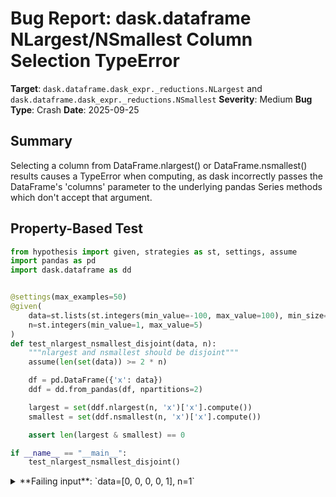 # Bug Report: dask.dataframe NLargest/NSmallest Column Selection TypeError

**Target**: `dask.dataframe.dask_expr._reductions.NLargest` and `dask.dataframe.dask_expr._reductions.NSmallest`
**Severity**: Medium
**Bug Type**: Crash
**Date**: 2025-09-25

## Summary

Selecting a column from DataFrame.nlargest() or DataFrame.nsmallest() results causes a TypeError when computing, as dask incorrectly passes the DataFrame's 'columns' parameter to the underlying pandas Series methods which don't accept that argument.

## Property-Based Test

```python
from hypothesis import given, strategies as st, settings, assume
import pandas as pd
import dask.dataframe as dd


@settings(max_examples=50)
@given(
    data=st.lists(st.integers(min_value=-100, max_value=100), min_size=5, max_size=20),
    n=st.integers(min_value=1, max_value=5)
)
def test_nlargest_nsmallest_disjoint(data, n):
    """nlargest and nsmallest should be disjoint"""
    assume(len(set(data)) >= 2 * n)

    df = pd.DataFrame({'x': data})
    ddf = dd.from_pandas(df, npartitions=2)

    largest = set(ddf.nlargest(n, 'x')['x'].compute())
    smallest = set(ddf.nsmallest(n, 'x')['x'].compute())

    assert len(largest & smallest) == 0

if __name__ == "__main__":
    test_nlargest_nsmallest_disjoint()
```

<details>

<summary>
**Failing input**: `data=[0, 0, 0, 0, 1], n=1`
</summary>
```
Traceback (most recent call last):
  File "/home/npc/miniconda/lib/python3.13/site-packages/dask/_expr.py", line 836, in __getattr__
    return object.__getattribute__(self, key)
           ~~~~~~~~~~~~~~~~~~~~~~~^^^^^^^^^^^
AttributeError: 'NLargest' object has no attribute 'sort'

During handling of the above exception, another exception occurred:

Traceback (most recent call last):
  File "/home/npc/miniconda/lib/python3.13/site-packages/dask/dataframe/dask_expr/_expr.py", line 156, in __getattr__
    return super().__getattr__(key)
           ~~~~~~~~~~~~~~~~~~~^^^^^
  File "/home/npc/miniconda/lib/python3.13/site-packages/dask/_expr.py", line 854, in __getattr__
    raise AttributeError(
    ...<3 lines>...
    )
AttributeError: 'NLargest' object has no attribute 'sort'

This often means that you are attempting to use an unsupported API function..

During handling of the above exception, another exception occurred:

Traceback (most recent call last):
  File "/home/npc/pbt/agentic-pbt/worker_/19/hypo.py", line 24, in <module>
    test_nlargest_nsmallest_disjoint()
    ~~~~~~~~~~~~~~~~~~~~~~~~~~~~~~~~^^
  File "/home/npc/pbt/agentic-pbt/worker_/19/hypo.py", line 7, in test_nlargest_nsmallest_disjoint
    @given(

  File "/home/npc/miniconda/lib/python3.13/site-packages/hypothesis/core.py", line 2124, in wrapped_test
    raise the_error_hypothesis_found
  File "/home/npc/pbt/agentic-pbt/worker_/19/hypo.py", line 18, in test_nlargest_nsmallest_disjoint
    largest = set(ddf.nlargest(n, 'x')['x'].compute())
                  ~~~~~~~~~~~~~~~~~~~~~~~~~~~~~~~~~^^
  File "/home/npc/miniconda/lib/python3.13/site-packages/dask/base.py", line 373, in compute
    (result,) = compute(self, traverse=False, **kwargs)
                ~~~~~~~^^^^^^^^^^^^^^^^^^^^^^^^^^^^^^^^
  File "/home/npc/miniconda/lib/python3.13/site-packages/dask/base.py", line 678, in compute
    expr = expr.optimize()
  File "/home/npc/miniconda/lib/python3.13/site-packages/dask/_expr.py", line 440, in optimize
    return optimize_until(self, stage)
  File "/home/npc/miniconda/lib/python3.13/site-packages/dask/_expr.py", line 944, in optimize_until
    expr = expr.lower_completely()
  File "/home/npc/miniconda/lib/python3.13/site-packages/dask/_expr.py", line 523, in lower_completely
    new = expr.lower_once(lowered)
  File "/home/npc/miniconda/lib/python3.13/site-packages/dask/_expr.py", line 489, in lower_once
    new = operand.lower_once(lowered)
  File "/home/npc/miniconda/lib/python3.13/site-packages/dask/_expr.py", line 478, in lower_once
    out = expr._lower()
  File "/home/npc/miniconda/lib/python3.13/site-packages/dask/dataframe/dask_expr/_reductions.py", line 526, in _lower
    if not self.should_shuffle:
           ^^^^^^^^^^^^^^^^^^^
  File "/home/npc/miniconda/lib/python3.13/site-packages/dask/dataframe/dask_expr/_reductions.py", line 476, in should_shuffle
    sort = getattr(self, "sort", False)
  File "/home/npc/miniconda/lib/python3.13/site-packages/dask/dataframe/dask_expr/_expr.py", line 159, in __getattr__
    if is_dataframe_like(self._meta) and key in self._meta.columns:
                         ^^^^^^^^^^
  File "/home/npc/miniconda/lib/python3.13/functools.py", line 1042, in __get__
    val = self.func(instance)
  File "/home/npc/miniconda/lib/python3.13/site-packages/dask/dataframe/dask_expr/_reductions.py", line 450, in _meta
    meta = self._meta_chunk
           ^^^^^^^^^^^^^^^^
  File "/home/npc/miniconda/lib/python3.13/functools.py", line 1042, in __get__
    val = self.func(instance)
  File "/home/npc/miniconda/lib/python3.13/site-packages/dask/dataframe/dask_expr/_reductions.py", line 446, in _meta_chunk
    return self.chunk(meta, **self.chunk_kwargs)
           ~~~~~~~~~~^^^^^^^^^^^^^^^^^^^^^^^^^^^
  File "/home/npc/miniconda/lib/python3.13/site-packages/dask/dataframe/dask_expr/_reductions.py", line 1339, in chunk
    return cls.reduction_chunk(df, **kwargs)
           ~~~~~~~~~~~~~~~~~~~^^^^^^^^^^^^^^
  File "/home/npc/miniconda/lib/python3.13/site-packages/dask/utils.py", line 1235, in __call__
    return getattr(__obj, self.method)(*args, **kwargs)
           ~~~~~~~~~~~~~~~~~~~~~~~~~~~^^^^^^^^^^^^^^^^^
TypeError: Series.nlargest() got an unexpected keyword argument 'columns'
Falsifying example: test_nlargest_nsmallest_disjoint(
    data=[0, 0, 0, 0, 1],  # or any other generated value
    n=1,
)
```
</details>

## Reproducing the Bug

```python
import pandas as pd
import dask.dataframe as dd

df = pd.DataFrame({'x': [0, 0, 0, 0, 1]})
ddf = dd.from_pandas(df, npartitions=2)

result = ddf.nlargest(1, 'x')['x']
result.compute()
```

<details>

<summary>
TypeError: Series.nlargest() got an unexpected keyword argument 'columns'
</summary>
```
Traceback (most recent call last):
  File "/home/npc/miniconda/lib/python3.13/site-packages/dask/_expr.py", line 836, in __getattr__
    return object.__getattribute__(self, key)
           ~~~~~~~~~~~~~~~~~~~~~~~^^^^^^^^^^^
AttributeError: 'NLargest' object has no attribute 'sort'

During handling of the above exception, another exception occurred:

Traceback (most recent call last):
  File "/home/npc/miniconda/lib/python3.13/site-packages/dask/dataframe/dask_expr/_expr.py", line 156, in __getattr__
    return super().__getattr__(key)
           ~~~~~~~~~~~~~~~~~~~^^^^^
  File "/home/npc/miniconda/lib/python3.13/site-packages/dask/_expr.py", line 854, in __getattr__
    raise AttributeError(
    ...<3 lines>...
    )
AttributeError: 'NLargest' object has no attribute 'sort'

This often means that you are attempting to use an unsupported API function..

During handling of the above exception, another exception occurred:

Traceback (most recent call last):
  File "/home/npc/pbt/agentic-pbt/worker_/19/repo.py", line 8, in <module>
    result.compute()
    ~~~~~~~~~~~~~~^^
  File "/home/npc/miniconda/lib/python3.13/site-packages/dask/base.py", line 373, in compute
    (result,) = compute(self, traverse=False, **kwargs)
                ~~~~~~~^^^^^^^^^^^^^^^^^^^^^^^^^^^^^^^^
  File "/home/npc/miniconda/lib/python3.13/site-packages/dask/base.py", line 678, in compute
    expr = expr.optimize()
  File "/home/npc/miniconda/lib/python3.13/site-packages/dask/_expr.py", line 440, in optimize
    return optimize_until(self, stage)
  File "/home/npc/miniconda/lib/python3.13/site-packages/dask/_expr.py", line 944, in optimize_until
    expr = expr.lower_completely()
  File "/home/npc/miniconda/lib/python3.13/site-packages/dask/_expr.py", line 523, in lower_completely
    new = expr.lower_once(lowered)
  File "/home/npc/miniconda/lib/python3.13/site-packages/dask/_expr.py", line 489, in lower_once
    new = operand.lower_once(lowered)
  File "/home/npc/miniconda/lib/python3.13/site-packages/dask/_expr.py", line 478, in lower_once
    out = expr._lower()
  File "/home/npc/miniconda/lib/python3.13/site-packages/dask/dataframe/dask_expr/_reductions.py", line 526, in _lower
    if not self.should_shuffle:
           ^^^^^^^^^^^^^^^^^^^
  File "/home/npc/miniconda/lib/python3.13/site-packages/dask/dataframe/dask_expr/_reductions.py", line 476, in should_shuffle
    sort = getattr(self, "sort", False)
  File "/home/npc/miniconda/lib/python3.13/site-packages/dask/dataframe/dask_expr/_expr.py", line 159, in __getattr__
    if is_dataframe_like(self._meta) and key in self._meta.columns:
                         ^^^^^^^^^^
  File "/home/npc/miniconda/lib/python3.13/functools.py", line 1042, in __get__
    val = self.func(instance)
  File "/home/npc/miniconda/lib/python3.13/site-packages/dask/dataframe/dask_expr/_reductions.py", line 450, in _meta
    meta = self._meta_chunk
           ^^^^^^^^^^^^^^^^
  File "/home/npc/miniconda/lib/python3.13/functools.py", line 1042, in __get__
    val = self.func(instance)
  File "/home/npc/miniconda/lib/python3.13/site-packages/dask/dataframe/dask_expr/_reductions.py", line 446, in _meta_chunk
    return self.chunk(meta, **self.chunk_kwargs)
           ~~~~~~~~~~^^^^^^^^^^^^^^^^^^^^^^^^^^^
  File "/home/npc/miniconda/lib/python3.13/site-packages/dask/dataframe/dask_expr/_reductions.py", line 1339, in chunk
    return cls.reduction_chunk(df, **kwargs)
           ~~~~~~~~~~~~~~~~~~~^^^^^^^^^^^^^^
  File "/home/npc/miniconda/lib/python3.13/site-packages/dask/utils.py", line 1235, in __call__
    return getattr(__obj, self.method)(*args, **kwargs)
           ~~~~~~~~~~~~~~~~~~~~~~~~~~~^^^^^^^^^^^^^^^^^
TypeError: Series.nlargest() got an unexpected keyword argument 'columns'
```
</details>

## Why This Is A Bug

This violates expected pandas API compatibility that dask aims to provide. The pattern `df.nlargest(n, columns)[column]` is standard pandas usage that works correctly:

```python
# In pandas (works):
df.nlargest(1, 'x')['x']  # Returns Series([1])

# In dask (crashes):
ddf.nlargest(1, 'x')['x'].compute()  # TypeError
```

The error occurs because:
1. When `ddf.nlargest(1, 'x')` is called, it creates an NLargest expression with `columns='x'`
2. When `['x']` is applied, it converts the result to a Series expression
3. During computation, the chunk method in NLargest passes all kwargs including `columns='x'` to the reduction
4. Since the data is now a Series, it calls `Series.nlargest(n=1, columns='x')`
5. pandas Series.nlargest() only accepts parameters `n` and `keep`, not `columns`, causing the TypeError

The same issue affects NSmallest as it shares the same implementation pattern.

## Relevant Context

The bug is located in `/dask/dataframe/dask_expr/_reductions.py`:
- Line 1339: `NLargest.chunk()` method unconditionally passes all kwargs to `reduction_chunk`
- Line 1355-1356: NLargest uses `M.nlargest` which maps to either DataFrame.nlargest or Series.nlargest
- Line 1400-1402: NSmallest inherits from NLargest with same issue

Key code locations:
- `dask/dataframe/dask_expr/_reductions.py:1339` - Where the error occurs
- `dask/dataframe/dask_expr/_reductions.py:1352-1373` - NLargest class definition
- `dask/dataframe/dask_expr/_reductions.py:1400-1402` - NSmallest class definition

## Proposed Fix

```diff
--- a/dask/dataframe/dask_expr/_reductions.py
+++ b/dask/dataframe/dask_expr/_reductions.py
@@ -1336,7 +1336,11 @@ class ReductionConstantDim(Reduction):

     @classmethod
     def chunk(cls, df, **kwargs):
-        return cls.reduction_chunk(df, **kwargs)
+        # Remove 'columns' parameter if operating on a Series
+        if hasattr(df, 'name') and not hasattr(df, 'columns') and 'columns' in kwargs:
+            kwargs = {k: v for k, v in kwargs.items() if k != 'columns'}
+
+        return cls.reduction_chunk(df, **kwargs)

     @classmethod
     def combine(cls, inputs: list, **kwargs):  # type: ignore
```